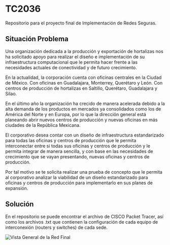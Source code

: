 # TC2036
Repositorio para el proyecto final de Implementación de Redes Seguras.

## Situación Problema

Una organización dedicada a la producción y exportación de hortalizas nos ha solicitado apoyo para realizar el diseño e implementación de su infraestructura computacional que le permita hacer frente a las necesidades actuales de conectividad y de futuro crecimiento.

En la actualidad, la corporación cuenta con oficinas centrales en la Ciudad de México. Con oficinas en Guadalajara, Monterrey, Querétaro y León. Con centros de producción de hortalizas en Saltillo, Querétaro, Guadalajara y Silao.

En el último año la organización ha crecido de manera acelerada debido a la alta demanda de los productos en mercados ya consolidados como los de América del Norte y en Europa, por lo que la dirección general está planeando abrir nuevos centros de producción y nuevas oficinas en más ciudades de la República Mexicana.

El corporativo desea contar con un diseño de infraestructura estandarizado para todas las oficinas y centros de producción que le permita interconectar entre si todas sus oficinas y centros de producción y le permita integrar de manera sencilla, y con base en las necesidades de crecimiento que se vayan presentando, nuevas oficinas y centros de producción.

Por tal motivo se te solicita realizar una prueba de concepto que le permita al corporativo analizar la viabilidad de un diseño estandarizado para oficinas y centros de producción para implementarlo en sus planes de expansión.

## Solución

En el repositorio se puede encontrar el archivo de CISCO Packet Tracer, así como los archivos .txt que contienen la configuración de
cada equipo de interconexión (routers y switches) de cada sede.

![Vista General de la Red Final](https://user-images.githubusercontent.com/58449913/167527423-e80c2fb2-471b-4c29-9d63-ab9321d496d7.png)
